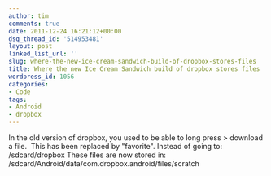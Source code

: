 ```yaml
---
author: tim
comments: true
date: 2011-12-24 16:21:12+00:00
dsq_thread_id: '514953481'
layout: post
linked_list_url: ''
slug: where-the-new-ice-cream-sandwich-build-of-dropbox-stores-files
title: Where the new Ice Cream Sandwich build of dropbox stores files
wordpress_id: 1056
categories:
- Code
tags:
- Android
- dropbox
---
```


In the old version of dropbox, you used to be able to long press &gt; download
a file.  This has been replaced by "favorite". Instead of going to:
/sdcard/dropbox These files are now stored in:
/sdcard/Android/data/com.dropbox.android/files/scratch

